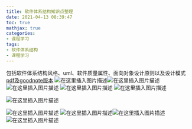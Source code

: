 ```yaml
---
title: 软件体系结构知识点整理
date: 2021-04-13 08:39:47
toc: true
mathjax: true
categories:
- 课程学习
tags:
- 软件体系结构
- 课程学习
---
```


包括软件体系结构风格、uml、软件质量属性、面向对象设计原则以及设计模式
[pdf及goodnote版本](https://download.csdn.net/download/weixin_45668903/16649227?spm=1001.2014.3001.5501)
![在这里插入图片描述](https://raw.githubusercontent.com/buttering/EasyBlogs/master/asset/pictures/e879f3b12191b596993886eefc10c94b/3d4b3babcd0f5333f4ae11425fc18495.jpg)![在这里插入图片描述](https://raw.githubusercontent.com/buttering/EasyBlogs/master/asset/pictures/e879f3b12191b596993886eefc10c94b/093894a267af75d11f6aaaa627b1b782.jpg)![在这里插入图片描述](https://raw.githubusercontent.com/buttering/EasyBlogs/master/asset/pictures/e879f3b12191b596993886eefc10c94b/bcf22f105df9fb7bcb05eecfa032d242.jpg)
![在这里插入图片描述](https://raw.githubusercontent.com/buttering/EasyBlogs/master/asset/pictures/e879f3b12191b596993886eefc10c94b/9b86d7477f10a581d9297b75b392f34d.jpg)
![在这里插入图片描述](https://raw.githubusercontent.com/buttering/EasyBlogs/master/asset/pictures/e879f3b12191b596993886eefc10c94b/59249886045ebbc93d26c27c1d958248.jpg)

![在这里插入图片描述](https://raw.githubusercontent.com/buttering/EasyBlogs/master/asset/pictures/e879f3b12191b596993886eefc10c94b/311bda622d0454277db0bcbb763035c7.jpg)


![在这里插入图片描述](https://raw.githubusercontent.com/buttering/EasyBlogs/master/asset/pictures/e879f3b12191b596993886eefc10c94b/546b633786b1de32bf4354640824d43b.jpg)
![在这里插入图片描述](https://raw.githubusercontent.com/buttering/EasyBlogs/master/asset/pictures/e879f3b12191b596993886eefc10c94b/b056d404489d9c30bce841a0026d609a.jpg)![在这里插入图片描述](https://raw.githubusercontent.com/buttering/EasyBlogs/master/asset/pictures/e879f3b12191b596993886eefc10c94b/07b1a4ae21c4a3a073ae26a25c5c98dd.jpg)
![在这里插入图片描述](https://raw.githubusercontent.com/buttering/EasyBlogs/master/asset/pictures/e879f3b12191b596993886eefc10c94b/d4f608a9310484c583f34404b86f8c1f.jpg)